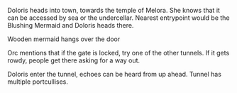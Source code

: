 Doloris heads into town, towards the temple of Melora. She knows that it can be accessed by sea or the undercellar. Nearest entrypoint would be the Blushing Mermaid and Doloris heads there.

Wooden mermaid hangs over the door

Orc mentions that if the gate is locked, try one of the other tunnels. If it gets rowdy, people get there asking for a way out.

Doloris enter the tunnel, echoes can be heard from up ahead. Tunnel has multiple portcullises. 